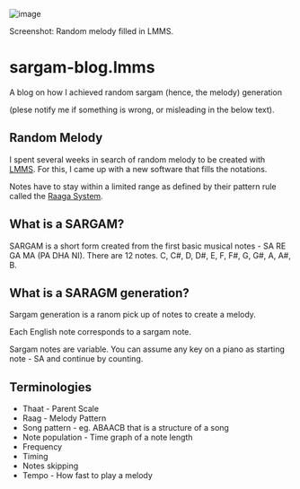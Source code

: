 ![image](https://user-images.githubusercontent.com/5563341/212169242-115c7ad2-4ae9-4aed-99b7-e5f85fb06e4e.png)

Screenshot: Random melody filled in LMMS.

# sargam-blog.lmms
A blog on how I achieved random sargam (hence, the melody) generation

(plese notify me if something is wrong, or misleading in the below text).

## Random Melody
I spent several weeks in search of random melody to be created with [LMMS](https://lmms.io/).
For this, I came up with a new software that fills the notations.

Notes have to stay within a limited range as defined by their pattern rule called the [Raaga System](https://en.wikipedia.org/wiki/Raga).

## What is a SARGAM?
SARGAM is a short form created from the first basic musical notes - SA RE GA MA (PA DHA NI).
There are 12 notes. C, C#, D, D#, E, F, F#, G, G#, A, A#, B.

## What is a SARAGM generation?
Sargam generation is a ranom pick up of notes to create a melody.

Each English note corresponds to a sargam note.

Sargam notes are variable. You can assume any key on a piano as starting note - SA and continue by counting.

## Terminologies
* Thaat - Parent Scale
* Raag - Melody Pattern
* Song pattern - eg. ABAACB that is a structure of a song
* Note population - Time graph of a note length
* Frequency
* Timing
* Notes skipping
* Tempo - How fast to play a melody
